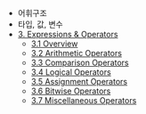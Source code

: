 * 어휘구조
* 타입, 값, 변수
* [3. Expressions & Operators](/book/Expressions-Operators-Overview.md)
  * [3.1 Overview](/book/Expressions-Operators-Overview.md)
  * [3.2 Arithmetic Operators](/book/Arithmetic-Operators.md)
  * [3.3 Comparison Operators](/book/Comparison-Operators.md)
  * [3.4 Logical Operators](/book/Logical-Operators.md)
  * [3.5 Assignment Operators](/book/Assignment-Operators.md)
  * [3.6 Bitwise Operators](/book/Bitwise-Operators.md)
  * [3.7 Miscellaneous Operators](/book/Miscellaneous-Operators.md)
